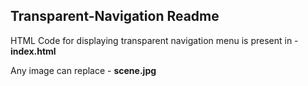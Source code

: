 ## Transparent-Navigation Readme

HTML Code for displaying transparent navigation menu is present in - <b>index.html</b>

Any image can replace - <b>scene.jpg</b>
